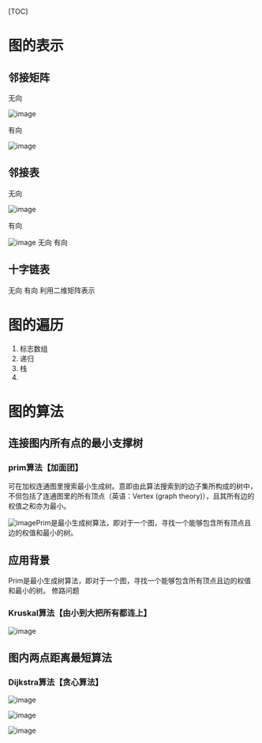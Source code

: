 [TOC]
# 图的表示
## 邻接矩阵
无向

![image](https://img-blog.csdn.net/20160525143156203?watermark/2/text/aHR0cDovL2Jsb2cuY3Nkbi5uZXQv/font/5a6L5L2T/fontsize/400/fill/I0JBQkFCMA==/dissolve/70/gravity/Center)

有向

![image](https://img-blog.csdn.net/20160525143355408?watermark/2/text/aHR0cDovL2Jsb2cuY3Nkbi5uZXQv/font/5a6L5L2T/fontsize/400/fill/I0JBQkFCMA==/dissolve/70/gravity/Center)
## 邻接表
无向

![image](https://img-blog.csdn.net/20160525144354062?watermark/2/text/aHR0cDovL2Jsb2cuY3Nkbi5uZXQv/font/5a6L5L2T/fontsize/400/fill/I0JBQkFCMA==/dissolve/70/gravity/Center)

有向

![image](https://img-blog.csdn.net/20160525144417529?watermark/2/text/aHR0cDovL2Jsb2cuY3Nkbi5uZXQv/font/5a6L5L2T/fontsize/400/fill/I0JBQkFCMA==/dissolve/70/gravity/Center)
无向
有向
## 十字链表

无向
有向
利用二维矩阵表示
# 图的遍历
1. 标志数组
1. 递归
1. 栈
2. 
# 图的算法
## 连接图内所有点的最小支撑树
### prim算法【加面团】
可在加权连通图里搜索最小生成树。意即由此算法搜索到的边子集所构成的树中，不但包括了连通图里的所有顶点（英语：Vertex (graph theory)），且其所有边的权值之和亦为最小。

![image](https://images0.cnblogs.com/blog/512692/201311/27190727-fcd5a5c37d424537b6bc2ec5492645bc.jpg)Prim是最小生成树算法，即对于一个图，寻找一个能够包含所有顶点且边的权值和最小的树。
## 应用背景 
Prim是最小生成树算法，即对于一个图，寻找一个能够包含所有顶点且边的权值和最小的树。
修路问题

### Kruskal算法【由小到大把所有都连上】

![image](https://github.com/wangkuiwu/datastructs_and_algorithm/blob/master/pictures/graph/kruskal/03.jpg?raw=true)
## 图内两点距离最短算法
### Dijkstra算法【贪心算法】
![image](https://img-blog.csdnimg.cn/20181120091000307.png)

![image](https://img-blog.csdnimg.cn/20181120091129718.png)

![image](https://img-blog.csdnimg.cn/20181120091752405.png?x-oss-process=image/watermark,type_ZmFuZ3poZW5naGVpdGk,shadow_10,text_aHR0cHM6Ly9ibG9nLmNzZG4ubmV0L2xicGVyZmVjdDEyMw==,size_16,color_FFFFFF,t_70)